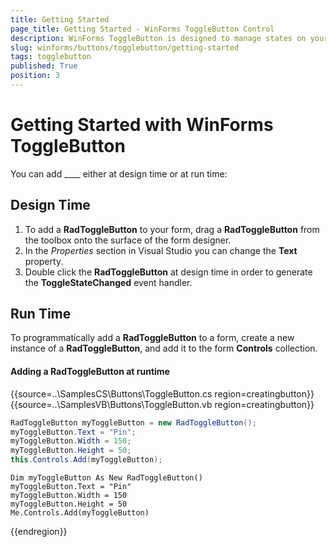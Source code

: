 ```yaml
---
title: Getting Started
page_title: Getting Started - WinForms ToggleButton Control
description: WinForms ToggleButton is designed to manage states on your form. It shares many features with the RadCheckBox, but provides a different visual effect than the standard check mark. 
slug: winforms/buttons/togglebutton/getting-started
tags: togglebutton
published: True
position: 3 
---
```


# Getting Started with WinForms ToggleButton

You can add ____ either at design time or at run time:

## Design Time

1. To add a __RadToggleButton__ to your form, drag a __RadToggleButton__ from the toolbox onto the surface of the form designer.
2. In the *Properties* section in Visual Studio you can change the __Text__ property.
3. Double click the __RadToggleButton__ at design time in order to generate the __ToggleStateChanged__ event handler.

## Run Time

To programmatically add a __RadToggleButton__ to a form, create a new instance of a __RadToggleButton__, and add it to the form __Controls__ collection.

#### Adding a RadToggleButton at runtime 

{{source=..\SamplesCS\Buttons\ToggleButton.cs region=creatingbutton}} 
{{source=..\SamplesVB\Buttons\ToggleButton.vb region=creatingbutton}} 

````C#
RadToggleButton myToggleButton = new RadToggleButton();
myToggleButton.Text = "Pin";
myToggleButton.Width = 150;
myToggleButton.Height = 50;
this.Controls.Add(myToggleButton);

````
````VB.NET
Dim myToggleButton As New RadToggleButton()
myToggleButton.Text = "Pin"
myToggleButton.Width = 150
myToggleButton.Height = 50
Me.Controls.Add(myToggleButton)

````

{{endregion}} 

